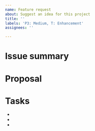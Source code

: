 ```yaml
---
name: Feature request
about: Suggest an idea for this project
title: ''
labels: 'P3: Medium, T: Enhancement'
assignees: ''

---
```


# Issue summary


# Proposal


# Tasks
- 
- 
-
